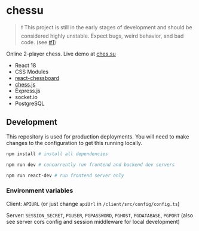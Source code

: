 # chessu

> ❗ This project is still in the early stages of development and should be considered highly unstable. Expect bugs, weird behavior, and bad code. (see [#1](https://github.com/nizewn/chessu/issues/1))

Online 2-player chess. Live demo at [ches.su](https://ches.su)

- React 18
- CSS Modules
- [react-chessboard](https://github.com/Clariity/react-chessboard)
- [chess.js](https://github.com/jhlywa/chess.js)
- Express.js
- socket.io
- PostgreSQL

## Development

This repository is used for production deployments. You will need to make changes to the configuration to get this running locally.

```sh
npm install # install all dependencies

npm run dev # concurrently run frontend and backend dev servers

npm run react-dev # run frontend server only
```

### Environment variables

Client: `APIURL` (or just change `apiUrl` in `/client/src/config/config.ts`)

Server: `SESSION_SECRET`, `PGUSER`, `PGPASSWORD`, `PGHOST`, `PGDATABASE`, `PGPORT`
(also see server cors config and session middleware for local development)

